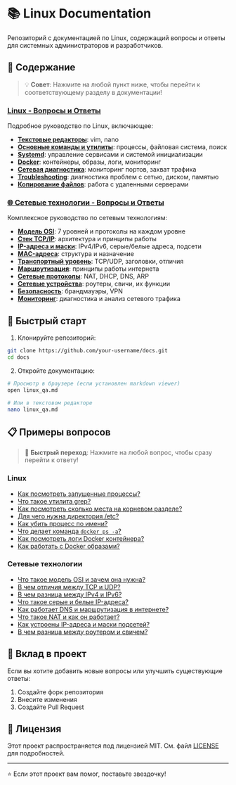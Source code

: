 # 📚 Linux Documentation

Репозиторий с документацией по Linux, содержащий вопросы и ответы для системных администраторов и разработчиков.

## 📖 Содержание

> 💡 **Совет**: Нажмите на любой пункт ниже, чтобы перейти к соответствующему разделу в документации!

### [Linux - Вопросы и Ответы](linux_qa.md)

Подробное руководство по Linux, включающее:

- **[Текстовые редакторы](linux_qa.md#текстовые-редакторы)**: vim, nano
- **[Основные команды и утилиты](linux_qa.md#основные-команды-и-утилиты)**: процессы, файловая система, поиск
- **[Systemd](linux_qa.md#systemd)**: управление сервисами и системой инициализации
- **[Docker](linux_qa.md#docker)**: контейнеры, образы, логи, мониторинг
- **[Сетевая диагностика](linux_qa.md#сетевая-диагностика)**: мониторинг портов, захват трафика
- **[Troubleshooting](linux_qa.md#troubleshooting)**: диагностика проблем с сетью, диском, памятью
- **[Копирование файлов](linux_qa.md#копирование-файлов-сна-удаленный-сервер)**: работа с удаленными серверами

### [🌐 Сетевые технологии - Вопросы и Ответы](network_qa.md)

Комплексное руководство по сетевым технологиям:

- **[Модель OSI](network_qa.md#модель-osi)**: 7 уровней и протоколы на каждом уровне
- **[Стек TCP/IP](network_qa.md#стек-протоколов-tcpip)**: архитектура и принципы работы
- **[IP-адреса и маски](network_qa.md#ip-адреса-и-маски-подсетей)**: IPv4/IPv6, серые/белые адреса, подсети
- **[MAC-адреса](network_qa.md#mac-адреса)**: структура и назначение
- **[Транспортный уровень](network_qa.md#транспортный-уровень)**: TCP/UDP, заголовки, отличия
- **[Маршрутизация](network_qa.md#маршрутизация-в-интернете)**: принципы работы интернета
- **[Сетевые протоколы](network_qa.md#сетевые-протоколы)**: NAT, DHCP, DNS, ARP
- **[Сетевые устройства](network_qa.md#сетевые-устройства)**: роутеры, свичи, их функции
- **[Безопасность](network_qa.md#безопасность-сетей)**: брандмауэры, VPN
- **[Мониторинг](network_qa.md#мониторинг-сети)**: диагностика и анализ сетевого трафика

## 🚀 Быстрый старт

1. Клонируйте репозиторий:
```bash
git clone https://github.com/your-username/docs.git
cd docs
```

2. Откройте документацию:
```bash
# Просмотр в браузере (если установлен markdown viewer)
open linux_qa.md

# Или в текстовом редакторе
nano linux_qa.md
```

## 📋 Примеры вопросов

> 🔗 **Быстрый переход**: Нажмите на любой вопрос, чтобы сразу перейти к ответу!

### Linux
- [Как посмотреть запущенные процессы?](linux_qa.md#как-посмотреть-запущенные-процессы)
- [Что такое утилита grep?](linux_qa.md#что-такое-утилита-grep)
- [Как посмотреть сколько места на корневом разделе?](linux_qa.md#как-посмотреть-сколько-места-на-корневом-разделе)
- [Для чего нужна директория /etc?](linux_qa.md#для-чего-нужна-директория-etc)
- [Как убить процесс по имени?](linux_qa.md#как-убить-процесс-по-имени)
- [Что делает команда `docker ps -a`?](linux_qa.md#что-делает-команда-docker-ps--a)
- [Как посмотреть логи Docker контейнера?](linux_qa.md#как-посмотреть-логи-контейнера)
- [Как работать с Docker образами?](linux_qa.md#как-работать-с-docker-образами)

### Сетевые технологии
- [Что такое модель OSI и зачем она нужна?](network_qa.md#что-такое-модель-osi-и-зачем-она-нужна)
- [В чем отличия между TCP и UDP?](network_qa.md#в-чем-отличия-между-tcp-и-udp)
- [В чем разница между IPv4 и IPv6?](network_qa.md#в-чем-разница-между-ipv4-и-ipv6)
- [Что такое серые и белые IP-адреса?](network_qa.md#что-такое-серые-и-белые-ip-адреса)
- [Как работает DNS и маршрутизация в интернете?](network_qa.md#как-происходит-маршрутизация-запроса-от-браузера-к-серверу)
- [Что такое NAT и как он работает?](network_qa.md#что-такое-nat-и-как-он-работает)
- [Как устроены IP-адреса и маски подсетей?](network_qa.md#что-такое-маска-подсети)
- [В чем разница между роутером и свичем?](network_qa.md#в-чем-разница-между-свичем-и-роутером)

## 🤝 Вклад в проект

Если вы хотите добавить новые вопросы или улучшить существующие ответы:

1. Создайте форк репозитория
2. Внесите изменения
3. Создайте Pull Request

## 📝 Лицензия

Этот проект распространяется под лицензией MIT. См. файл [LICENSE](LICENSE) для подробностей.

---

⭐ Если этот проект вам помог, поставьте звездочку!
